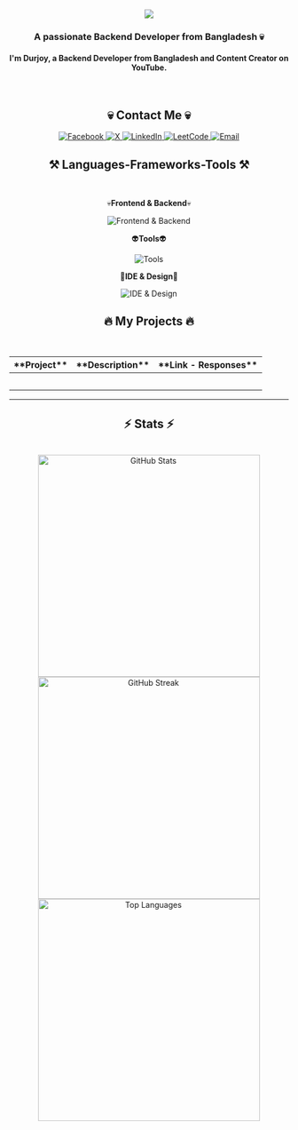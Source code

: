 <h1 align="center">
    <img src="https://readme-typing-svg.herokuapp.com/?font=Righteous&size=35&center=true&vCenter=true&width=500&height=70&duration=4000&lines=Hi+There!+👋;+I'm+Durjoy!;" />
</h1>

<h3 align="center">A passionate Backend Developer from Bangladesh 💀</h3>
<h4 align="center">I'm Durjoy, a Backend Developer from Bangladesh and Content Creator on YouTube.</h4>
<br/>

<h2 align="center">💀 Contact Me 💀</h2>

<div align="center">
  <a href="https://www.facebook.com/notdurjoy/">
    <img src="https://img.shields.io/badge/Facebook-1877F2?style=for-the-badge&logo=facebook&logoColor=white" alt="Facebook" />
  </a>
  <a href="https://x.com/notdurjoy">
    <img src="https://img.shields.io/badge/X-1D9BF0?style=for-the-badge&logo=x&logoColor=white" alt="X" />
  </a>
  <a href="https://www.linkedin.com/in/notdurjoy/">
    <img src="https://img.shields.io/badge/LinkedIn-0077B5?style=for-the-badge&logo=linkedin&logoColor=white" alt="LinkedIn" />
  </a>
  <a href="https://leetcode.com/u/not-durjoy/">
    <img src="https://img.shields.io/badge/LeetCode-FFA116?style=for-the-badge&logo=leetcode&logoColor=black" alt="LeetCode" />
  </a>
  <a href="mailto:imdurjoy404@gmail.com">
    <img src="https://img.shields.io/badge/Email-FF3B30?style=for-the-badge&logo=gmail&logoColor=white" alt="Email" />
  </a>
</div>

<h2 align="center">⚒️ Languages-Frameworks-Tools ⚒️</h2>
<br/>

<div align="center">

  💀**Frontend & Backend**💀

  <img src="https://skillicons.dev/icons?i=html,css,tailwindcss,javascript,typescript,nodejs,express,MongoDB" alt="Frontend & Backend" />

  👽**Tools**👽

  <img src="https://skillicons.dev/icons?i=firebase,vite,deno,prisma,postman,npm,yarn" alt="Tools" />

  🦴**IDE & Design**🦴  

  <img src="https://skillicons.dev/icons?i=androidstudio,vscode,git,github,gitlab,notion,photoshop,pr,ae,xd,figma" alt="IDE & Design" />

</div>

<h2 align="center">🔥 My Projects 🔥</h2>
<br/>

<table align="center">
  <thead>
    <tr>
      <th>**Project**</th>
      <th>**Description**</th>
      <th>**Link - Responses**</th>
    </tr>
  </thead>
  <tbody>
    <tr>
      <td></td>
      <td></td>
      <td></td>
    </tr>
    <tr>
      <td></td>
      <td></td>
      <td></td>
    </tr>
    <tr>
      <td></td>
      <td></td>
      <td></td>
    </tr>
    <tr>
      <td></td>
      <td></td>
      <td></td>
    </tr>
    <tr>
      <td></td>
      <td></td>
      <td></td>
    </tr>
  </tbody>
</table>

<hr/>

<h2 align="center">⚡ Stats ⚡</h2>
<br>

<div align="center">
  <img src="https://github-readme-stats.vercel.app/api?username=Not-Durjoy&theme=onedark&hide_border=true&include_all_commits=false&count_private=false" alt="GitHub Stats" width="400" />
  <img src="https://github-readme-streak-stats.herokuapp.com/?user=Not-Durjoy&theme=onedark&hide_border=true" alt="GitHub Streak" width="400" />
  <img src="https://github-readme-stats.vercel.app/api/top-langs/?username=Not-Durjoy&theme=onedark&hide_border=true&include_all_commits=true&count_private=true&layout=compact" alt="Top Languages" width="400" />
</div>
